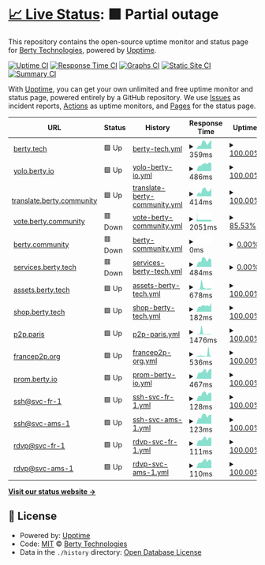 # [📈 Live Status](https://uptime.berty.io): <!--live status--> **🟧 Partial outage**

This repository contains the open-source uptime monitor and status page for [Berty Technologies](https://berty.tech), powered by [Upptime](https://github.com/upptime/upptime).

[![Uptime CI](https://github.com/berty/uptime/workflows/Uptime%20CI/badge.svg)](https://github.com/berty/uptime/actions?query=workflow%3A%22Uptime+CI%22)
[![Response Time CI](https://github.com/berty/uptime/workflows/Response%20Time%20CI/badge.svg)](https://github.com/berty/uptime/actions?query=workflow%3A%22Response+Time+CI%22)
[![Graphs CI](https://github.com/berty/uptime/workflows/Graphs%20CI/badge.svg)](https://github.com/berty/uptime/actions?query=workflow%3A%22Graphs+CI%22)
[![Static Site CI](https://github.com/berty/uptime/workflows/Static%20Site%20CI/badge.svg)](https://github.com/berty/uptime/actions?query=workflow%3A%22Static+Site+CI%22)
[![Summary CI](https://github.com/berty/uptime/workflows/Summary%20CI/badge.svg)](https://github.com/berty/uptime/actions?query=workflow%3A%22Summary+CI%22)

With [Upptime](https://upptime.js.org), you can get your own unlimited and free uptime monitor and status page, powered entirely by a GitHub repository. We use [Issues](https://github.com/berty/uptime/issues) as incident reports, [Actions](https://github.com/berty/uptime/actions) as uptime monitors, and [Pages](https://uptime.berty.io) for the status page.

<!--start: status pages-->
<!-- This summary is generated by Upptime (https://github.com/upptime/upptime) -->
<!-- Do not edit this manually, your changes will be overwritten -->
<!-- prettier-ignore -->
| URL | Status | History | Response Time | Uptime |
| --- | ------ | ------- | ------------- | ------ |
| <img alt="" src="https://favicons.githubusercontent.com/www.berty.tech" height="13"> [berty.tech](https://www.berty.tech) | 🟩 Up | [berty-tech.yml](https://github.com/berty/uptime/commits/HEAD/history/berty-tech.yml) | <details><summary><img alt="Response time graph" src="./graphs/berty-tech/response-time-week.png" height="20"> 359ms</summary><br><a href="https://uptime.berty.io/history/berty-tech"><img alt="Response time 377" src="https://img.shields.io/endpoint?url=https%3A%2F%2Fraw.githubusercontent.com%2Fberty%2Fuptime%2FHEAD%2Fapi%2Fberty-tech%2Fresponse-time.json"></a><br><a href="https://uptime.berty.io/history/berty-tech"><img alt="24-hour response time 554" src="https://img.shields.io/endpoint?url=https%3A%2F%2Fraw.githubusercontent.com%2Fberty%2Fuptime%2FHEAD%2Fapi%2Fberty-tech%2Fresponse-time-day.json"></a><br><a href="https://uptime.berty.io/history/berty-tech"><img alt="7-day response time 359" src="https://img.shields.io/endpoint?url=https%3A%2F%2Fraw.githubusercontent.com%2Fberty%2Fuptime%2FHEAD%2Fapi%2Fberty-tech%2Fresponse-time-week.json"></a><br><a href="https://uptime.berty.io/history/berty-tech"><img alt="30-day response time 368" src="https://img.shields.io/endpoint?url=https%3A%2F%2Fraw.githubusercontent.com%2Fberty%2Fuptime%2FHEAD%2Fapi%2Fberty-tech%2Fresponse-time-month.json"></a><br><a href="https://uptime.berty.io/history/berty-tech"><img alt="1-year response time 308" src="https://img.shields.io/endpoint?url=https%3A%2F%2Fraw.githubusercontent.com%2Fberty%2Fuptime%2FHEAD%2Fapi%2Fberty-tech%2Fresponse-time-year.json"></a></details> | <details><summary><a href="https://uptime.berty.io/history/berty-tech">100.00%</a></summary><a href="https://uptime.berty.io/history/berty-tech"><img alt="All-time uptime 99.97%" src="https://img.shields.io/endpoint?url=https%3A%2F%2Fraw.githubusercontent.com%2Fberty%2Fuptime%2FHEAD%2Fapi%2Fberty-tech%2Fuptime.json"></a><br><a href="https://uptime.berty.io/history/berty-tech"><img alt="24-hour uptime 100.00%" src="https://img.shields.io/endpoint?url=https%3A%2F%2Fraw.githubusercontent.com%2Fberty%2Fuptime%2FHEAD%2Fapi%2Fberty-tech%2Fuptime-day.json"></a><br><a href="https://uptime.berty.io/history/berty-tech"><img alt="7-day uptime 100.00%" src="https://img.shields.io/endpoint?url=https%3A%2F%2Fraw.githubusercontent.com%2Fberty%2Fuptime%2FHEAD%2Fapi%2Fberty-tech%2Fuptime-week.json"></a><br><a href="https://uptime.berty.io/history/berty-tech"><img alt="30-day uptime 100.00%" src="https://img.shields.io/endpoint?url=https%3A%2F%2Fraw.githubusercontent.com%2Fberty%2Fuptime%2FHEAD%2Fapi%2Fberty-tech%2Fuptime-month.json"></a><br><a href="https://uptime.berty.io/history/berty-tech"><img alt="1-year uptime 99.97%" src="https://img.shields.io/endpoint?url=https%3A%2F%2Fraw.githubusercontent.com%2Fberty%2Fuptime%2FHEAD%2Fapi%2Fberty-tech%2Fuptime-year.json"></a></details>
| <img alt="" src="https://favicons.githubusercontent.com/yolo.berty.io" height="13"> [yolo.berty.io](https://yolo.berty.io/) | 🟩 Up | [yolo-berty-io.yml](https://github.com/berty/uptime/commits/HEAD/history/yolo-berty-io.yml) | <details><summary><img alt="Response time graph" src="./graphs/yolo-berty-io/response-time-week.png" height="20"> 486ms</summary><br><a href="https://uptime.berty.io/history/yolo-berty-io"><img alt="Response time 435" src="https://img.shields.io/endpoint?url=https%3A%2F%2Fraw.githubusercontent.com%2Fberty%2Fuptime%2FHEAD%2Fapi%2Fyolo-berty-io%2Fresponse-time.json"></a><br><a href="https://uptime.berty.io/history/yolo-berty-io"><img alt="24-hour response time 519" src="https://img.shields.io/endpoint?url=https%3A%2F%2Fraw.githubusercontent.com%2Fberty%2Fuptime%2FHEAD%2Fapi%2Fyolo-berty-io%2Fresponse-time-day.json"></a><br><a href="https://uptime.berty.io/history/yolo-berty-io"><img alt="7-day response time 486" src="https://img.shields.io/endpoint?url=https%3A%2F%2Fraw.githubusercontent.com%2Fberty%2Fuptime%2FHEAD%2Fapi%2Fyolo-berty-io%2Fresponse-time-week.json"></a><br><a href="https://uptime.berty.io/history/yolo-berty-io"><img alt="30-day response time 474" src="https://img.shields.io/endpoint?url=https%3A%2F%2Fraw.githubusercontent.com%2Fberty%2Fuptime%2FHEAD%2Fapi%2Fyolo-berty-io%2Fresponse-time-month.json"></a><br><a href="https://uptime.berty.io/history/yolo-berty-io"><img alt="1-year response time 398" src="https://img.shields.io/endpoint?url=https%3A%2F%2Fraw.githubusercontent.com%2Fberty%2Fuptime%2FHEAD%2Fapi%2Fyolo-berty-io%2Fresponse-time-year.json"></a></details> | <details><summary><a href="https://uptime.berty.io/history/yolo-berty-io">100.00%</a></summary><a href="https://uptime.berty.io/history/yolo-berty-io"><img alt="All-time uptime 99.89%" src="https://img.shields.io/endpoint?url=https%3A%2F%2Fraw.githubusercontent.com%2Fberty%2Fuptime%2FHEAD%2Fapi%2Fyolo-berty-io%2Fuptime.json"></a><br><a href="https://uptime.berty.io/history/yolo-berty-io"><img alt="24-hour uptime 100.00%" src="https://img.shields.io/endpoint?url=https%3A%2F%2Fraw.githubusercontent.com%2Fberty%2Fuptime%2FHEAD%2Fapi%2Fyolo-berty-io%2Fuptime-day.json"></a><br><a href="https://uptime.berty.io/history/yolo-berty-io"><img alt="7-day uptime 100.00%" src="https://img.shields.io/endpoint?url=https%3A%2F%2Fraw.githubusercontent.com%2Fberty%2Fuptime%2FHEAD%2Fapi%2Fyolo-berty-io%2Fuptime-week.json"></a><br><a href="https://uptime.berty.io/history/yolo-berty-io"><img alt="30-day uptime 100.00%" src="https://img.shields.io/endpoint?url=https%3A%2F%2Fraw.githubusercontent.com%2Fberty%2Fuptime%2FHEAD%2Fapi%2Fyolo-berty-io%2Fuptime-month.json"></a><br><a href="https://uptime.berty.io/history/yolo-berty-io"><img alt="1-year uptime 99.99%" src="https://img.shields.io/endpoint?url=https%3A%2F%2Fraw.githubusercontent.com%2Fberty%2Fuptime%2FHEAD%2Fapi%2Fyolo-berty-io%2Fuptime-year.json"></a></details>
| <img alt="" src="https://favicons.githubusercontent.com/translate.berty.community" height="13"> [translate.berty.community](https://translate.berty.community) | 🟩 Up | [translate-berty-community.yml](https://github.com/berty/uptime/commits/HEAD/history/translate-berty-community.yml) | <details><summary><img alt="Response time graph" src="./graphs/translate-berty-community/response-time-week.png" height="20"> 414ms</summary><br><a href="https://uptime.berty.io/history/translate-berty-community"><img alt="Response time 281" src="https://img.shields.io/endpoint?url=https%3A%2F%2Fraw.githubusercontent.com%2Fberty%2Fuptime%2FHEAD%2Fapi%2Ftranslate-berty-community%2Fresponse-time.json"></a><br><a href="https://uptime.berty.io/history/translate-berty-community"><img alt="24-hour response time 567" src="https://img.shields.io/endpoint?url=https%3A%2F%2Fraw.githubusercontent.com%2Fberty%2Fuptime%2FHEAD%2Fapi%2Ftranslate-berty-community%2Fresponse-time-day.json"></a><br><a href="https://uptime.berty.io/history/translate-berty-community"><img alt="7-day response time 414" src="https://img.shields.io/endpoint?url=https%3A%2F%2Fraw.githubusercontent.com%2Fberty%2Fuptime%2FHEAD%2Fapi%2Ftranslate-berty-community%2Fresponse-time-week.json"></a><br><a href="https://uptime.berty.io/history/translate-berty-community"><img alt="30-day response time 409" src="https://img.shields.io/endpoint?url=https%3A%2F%2Fraw.githubusercontent.com%2Fberty%2Fuptime%2FHEAD%2Fapi%2Ftranslate-berty-community%2Fresponse-time-month.json"></a><br><a href="https://uptime.berty.io/history/translate-berty-community"><img alt="1-year response time 291" src="https://img.shields.io/endpoint?url=https%3A%2F%2Fraw.githubusercontent.com%2Fberty%2Fuptime%2FHEAD%2Fapi%2Ftranslate-berty-community%2Fresponse-time-year.json"></a></details> | <details><summary><a href="https://uptime.berty.io/history/translate-berty-community">100.00%</a></summary><a href="https://uptime.berty.io/history/translate-berty-community"><img alt="All-time uptime 99.76%" src="https://img.shields.io/endpoint?url=https%3A%2F%2Fraw.githubusercontent.com%2Fberty%2Fuptime%2FHEAD%2Fapi%2Ftranslate-berty-community%2Fuptime.json"></a><br><a href="https://uptime.berty.io/history/translate-berty-community"><img alt="24-hour uptime 100.00%" src="https://img.shields.io/endpoint?url=https%3A%2F%2Fraw.githubusercontent.com%2Fberty%2Fuptime%2FHEAD%2Fapi%2Ftranslate-berty-community%2Fuptime-day.json"></a><br><a href="https://uptime.berty.io/history/translate-berty-community"><img alt="7-day uptime 100.00%" src="https://img.shields.io/endpoint?url=https%3A%2F%2Fraw.githubusercontent.com%2Fberty%2Fuptime%2FHEAD%2Fapi%2Ftranslate-berty-community%2Fuptime-week.json"></a><br><a href="https://uptime.berty.io/history/translate-berty-community"><img alt="30-day uptime 100.00%" src="https://img.shields.io/endpoint?url=https%3A%2F%2Fraw.githubusercontent.com%2Fberty%2Fuptime%2FHEAD%2Fapi%2Ftranslate-berty-community%2Fuptime-month.json"></a><br><a href="https://uptime.berty.io/history/translate-berty-community"><img alt="1-year uptime 99.73%" src="https://img.shields.io/endpoint?url=https%3A%2F%2Fraw.githubusercontent.com%2Fberty%2Fuptime%2FHEAD%2Fapi%2Ftranslate-berty-community%2Fuptime-year.json"></a></details>
| <img alt="" src="https://favicons.githubusercontent.com/vote.berty.community" height="13"> [vote.berty.community](https://vote.berty.community) | 🟥 Down | [vote-berty-community.yml](https://github.com/berty/uptime/commits/HEAD/history/vote-berty-community.yml) | <details><summary><img alt="Response time graph" src="./graphs/vote-berty-community/response-time-week.png" height="20"> 2051ms</summary><br><a href="https://uptime.berty.io/history/vote-berty-community"><img alt="Response time 1298" src="https://img.shields.io/endpoint?url=https%3A%2F%2Fraw.githubusercontent.com%2Fberty%2Fuptime%2FHEAD%2Fapi%2Fvote-berty-community%2Fresponse-time.json"></a><br><a href="https://uptime.berty.io/history/vote-berty-community"><img alt="24-hour response time 1895" src="https://img.shields.io/endpoint?url=https%3A%2F%2Fraw.githubusercontent.com%2Fberty%2Fuptime%2FHEAD%2Fapi%2Fvote-berty-community%2Fresponse-time-day.json"></a><br><a href="https://uptime.berty.io/history/vote-berty-community"><img alt="7-day response time 2051" src="https://img.shields.io/endpoint?url=https%3A%2F%2Fraw.githubusercontent.com%2Fberty%2Fuptime%2FHEAD%2Fapi%2Fvote-berty-community%2Fresponse-time-week.json"></a><br><a href="https://uptime.berty.io/history/vote-berty-community"><img alt="30-day response time 2040" src="https://img.shields.io/endpoint?url=https%3A%2F%2Fraw.githubusercontent.com%2Fberty%2Fuptime%2FHEAD%2Fapi%2Fvote-berty-community%2Fresponse-time-month.json"></a><br><a href="https://uptime.berty.io/history/vote-berty-community"><img alt="1-year response time 1330" src="https://img.shields.io/endpoint?url=https%3A%2F%2Fraw.githubusercontent.com%2Fberty%2Fuptime%2FHEAD%2Fapi%2Fvote-berty-community%2Fresponse-time-year.json"></a></details> | <details><summary><a href="https://uptime.berty.io/history/vote-berty-community">85.53%</a></summary><a href="https://uptime.berty.io/history/vote-berty-community"><img alt="All-time uptime 99.73%" src="https://img.shields.io/endpoint?url=https%3A%2F%2Fraw.githubusercontent.com%2Fberty%2Fuptime%2FHEAD%2Fapi%2Fvote-berty-community%2Fuptime.json"></a><br><a href="https://uptime.berty.io/history/vote-berty-community"><img alt="24-hour uptime 54.89%" src="https://img.shields.io/endpoint?url=https%3A%2F%2Fraw.githubusercontent.com%2Fberty%2Fuptime%2FHEAD%2Fapi%2Fvote-berty-community%2Fuptime-day.json"></a><br><a href="https://uptime.berty.io/history/vote-berty-community"><img alt="7-day uptime 85.53%" src="https://img.shields.io/endpoint?url=https%3A%2F%2Fraw.githubusercontent.com%2Fberty%2Fuptime%2FHEAD%2Fapi%2Fvote-berty-community%2Fuptime-week.json"></a><br><a href="https://uptime.berty.io/history/vote-berty-community"><img alt="30-day uptime 96.67%" src="https://img.shields.io/endpoint?url=https%3A%2F%2Fraw.githubusercontent.com%2Fberty%2Fuptime%2FHEAD%2Fapi%2Fvote-berty-community%2Fuptime-month.json"></a><br><a href="https://uptime.berty.io/history/vote-berty-community"><img alt="1-year uptime 99.70%" src="https://img.shields.io/endpoint?url=https%3A%2F%2Fraw.githubusercontent.com%2Fberty%2Fuptime%2FHEAD%2Fapi%2Fvote-berty-community%2Fuptime-year.json"></a></details>
| <img alt="" src="https://favicons.githubusercontent.com/berty.community" height="13"> [berty.community](https://berty.community/) | 🟥 Down | [berty-community.yml](https://github.com/berty/uptime/commits/HEAD/history/berty-community.yml) | <details><summary><img alt="Response time graph" src="./graphs/berty-community/response-time-week.png" height="20"> 0ms</summary><br><a href="https://uptime.berty.io/history/berty-community"><img alt="Response time 421" src="https://img.shields.io/endpoint?url=https%3A%2F%2Fraw.githubusercontent.com%2Fberty%2Fuptime%2FHEAD%2Fapi%2Fberty-community%2Fresponse-time.json"></a><br><a href="https://uptime.berty.io/history/berty-community"><img alt="24-hour response time 0" src="https://img.shields.io/endpoint?url=https%3A%2F%2Fraw.githubusercontent.com%2Fberty%2Fuptime%2FHEAD%2Fapi%2Fberty-community%2Fresponse-time-day.json"></a><br><a href="https://uptime.berty.io/history/berty-community"><img alt="7-day response time 0" src="https://img.shields.io/endpoint?url=https%3A%2F%2Fraw.githubusercontent.com%2Fberty%2Fuptime%2FHEAD%2Fapi%2Fberty-community%2Fresponse-time-week.json"></a><br><a href="https://uptime.berty.io/history/berty-community"><img alt="30-day response time 0" src="https://img.shields.io/endpoint?url=https%3A%2F%2Fraw.githubusercontent.com%2Fberty%2Fuptime%2FHEAD%2Fapi%2Fberty-community%2Fresponse-time-month.json"></a><br><a href="https://uptime.berty.io/history/berty-community"><img alt="1-year response time 352" src="https://img.shields.io/endpoint?url=https%3A%2F%2Fraw.githubusercontent.com%2Fberty%2Fuptime%2FHEAD%2Fapi%2Fberty-community%2Fresponse-time-year.json"></a></details> | <details><summary><a href="https://uptime.berty.io/history/berty-community">0.00%</a></summary><a href="https://uptime.berty.io/history/berty-community"><img alt="All-time uptime 85.26%" src="https://img.shields.io/endpoint?url=https%3A%2F%2Fraw.githubusercontent.com%2Fberty%2Fuptime%2FHEAD%2Fapi%2Fberty-community%2Fuptime.json"></a><br><a href="https://uptime.berty.io/history/berty-community"><img alt="24-hour uptime 0.00%" src="https://img.shields.io/endpoint?url=https%3A%2F%2Fraw.githubusercontent.com%2Fberty%2Fuptime%2FHEAD%2Fapi%2Fberty-community%2Fuptime-day.json"></a><br><a href="https://uptime.berty.io/history/berty-community"><img alt="7-day uptime 0.00%" src="https://img.shields.io/endpoint?url=https%3A%2F%2Fraw.githubusercontent.com%2Fberty%2Fuptime%2FHEAD%2Fapi%2Fberty-community%2Fuptime-week.json"></a><br><a href="https://uptime.berty.io/history/berty-community"><img alt="30-day uptime 0.00%" src="https://img.shields.io/endpoint?url=https%3A%2F%2Fraw.githubusercontent.com%2Fberty%2Fuptime%2FHEAD%2Fapi%2Fberty-community%2Fuptime-month.json"></a><br><a href="https://uptime.berty.io/history/berty-community"><img alt="1-year uptime 83.28%" src="https://img.shields.io/endpoint?url=https%3A%2F%2Fraw.githubusercontent.com%2Fberty%2Fuptime%2FHEAD%2Fapi%2Fberty-community%2Fuptime-year.json"></a></details>
| <img alt="" src="https://favicons.githubusercontent.com/services.berty.tech" height="13"> [services.berty.tech](https://services.berty.tech/authorize) | 🟥 Down | [services-berty-tech.yml](https://github.com/berty/uptime/commits/HEAD/history/services-berty-tech.yml) | <details><summary><img alt="Response time graph" src="./graphs/services-berty-tech/response-time-week.png" height="20"> 484ms</summary><br><a href="https://uptime.berty.io/history/services-berty-tech"><img alt="Response time 525" src="https://img.shields.io/endpoint?url=https%3A%2F%2Fraw.githubusercontent.com%2Fberty%2Fuptime%2FHEAD%2Fapi%2Fservices-berty-tech%2Fresponse-time.json"></a><br><a href="https://uptime.berty.io/history/services-berty-tech"><img alt="24-hour response time 468" src="https://img.shields.io/endpoint?url=https%3A%2F%2Fraw.githubusercontent.com%2Fberty%2Fuptime%2FHEAD%2Fapi%2Fservices-berty-tech%2Fresponse-time-day.json"></a><br><a href="https://uptime.berty.io/history/services-berty-tech"><img alt="7-day response time 484" src="https://img.shields.io/endpoint?url=https%3A%2F%2Fraw.githubusercontent.com%2Fberty%2Fuptime%2FHEAD%2Fapi%2Fservices-berty-tech%2Fresponse-time-week.json"></a><br><a href="https://uptime.berty.io/history/services-berty-tech"><img alt="30-day response time 502" src="https://img.shields.io/endpoint?url=https%3A%2F%2Fraw.githubusercontent.com%2Fberty%2Fuptime%2FHEAD%2Fapi%2Fservices-berty-tech%2Fresponse-time-month.json"></a><br><a href="https://uptime.berty.io/history/services-berty-tech"><img alt="1-year response time 416" src="https://img.shields.io/endpoint?url=https%3A%2F%2Fraw.githubusercontent.com%2Fberty%2Fuptime%2FHEAD%2Fapi%2Fservices-berty-tech%2Fresponse-time-year.json"></a></details> | <details><summary><a href="https://uptime.berty.io/history/services-berty-tech">0.00%</a></summary><a href="https://uptime.berty.io/history/services-berty-tech"><img alt="All-time uptime 80.18%" src="https://img.shields.io/endpoint?url=https%3A%2F%2Fraw.githubusercontent.com%2Fberty%2Fuptime%2FHEAD%2Fapi%2Fservices-berty-tech%2Fuptime.json"></a><br><a href="https://uptime.berty.io/history/services-berty-tech"><img alt="24-hour uptime 0.00%" src="https://img.shields.io/endpoint?url=https%3A%2F%2Fraw.githubusercontent.com%2Fberty%2Fuptime%2FHEAD%2Fapi%2Fservices-berty-tech%2Fuptime-day.json"></a><br><a href="https://uptime.berty.io/history/services-berty-tech"><img alt="7-day uptime 0.00%" src="https://img.shields.io/endpoint?url=https%3A%2F%2Fraw.githubusercontent.com%2Fberty%2Fuptime%2FHEAD%2Fapi%2Fservices-berty-tech%2Fuptime-week.json"></a><br><a href="https://uptime.berty.io/history/services-berty-tech"><img alt="30-day uptime 0.00%" src="https://img.shields.io/endpoint?url=https%3A%2F%2Fraw.githubusercontent.com%2Fberty%2Fuptime%2FHEAD%2Fapi%2Fservices-berty-tech%2Fuptime-month.json"></a><br><a href="https://uptime.berty.io/history/services-berty-tech"><img alt="1-year uptime 77.57%" src="https://img.shields.io/endpoint?url=https%3A%2F%2Fraw.githubusercontent.com%2Fberty%2Fuptime%2FHEAD%2Fapi%2Fservices-berty-tech%2Fuptime-year.json"></a></details>
| <img alt="" src="https://favicons.githubusercontent.com/assets.berty.tech" height="13"> [assets.berty.tech](https://assets.berty.tech/) | 🟩 Up | [assets-berty-tech.yml](https://github.com/berty/uptime/commits/HEAD/history/assets-berty-tech.yml) | <details><summary><img alt="Response time graph" src="./graphs/assets-berty-tech/response-time-week.png" height="20"> 678ms</summary><br><a href="https://uptime.berty.io/history/assets-berty-tech"><img alt="Response time 223" src="https://img.shields.io/endpoint?url=https%3A%2F%2Fraw.githubusercontent.com%2Fberty%2Fuptime%2FHEAD%2Fapi%2Fassets-berty-tech%2Fresponse-time.json"></a><br><a href="https://uptime.berty.io/history/assets-berty-tech"><img alt="24-hour response time 422" src="https://img.shields.io/endpoint?url=https%3A%2F%2Fraw.githubusercontent.com%2Fberty%2Fuptime%2FHEAD%2Fapi%2Fassets-berty-tech%2Fresponse-time-day.json"></a><br><a href="https://uptime.berty.io/history/assets-berty-tech"><img alt="7-day response time 678" src="https://img.shields.io/endpoint?url=https%3A%2F%2Fraw.githubusercontent.com%2Fberty%2Fuptime%2FHEAD%2Fapi%2Fassets-berty-tech%2Fresponse-time-week.json"></a><br><a href="https://uptime.berty.io/history/assets-berty-tech"><img alt="30-day response time 367" src="https://img.shields.io/endpoint?url=https%3A%2F%2Fraw.githubusercontent.com%2Fberty%2Fuptime%2FHEAD%2Fapi%2Fassets-berty-tech%2Fresponse-time-month.json"></a><br><a href="https://uptime.berty.io/history/assets-berty-tech"><img alt="1-year response time 222" src="https://img.shields.io/endpoint?url=https%3A%2F%2Fraw.githubusercontent.com%2Fberty%2Fuptime%2FHEAD%2Fapi%2Fassets-berty-tech%2Fresponse-time-year.json"></a></details> | <details><summary><a href="https://uptime.berty.io/history/assets-berty-tech">100.00%</a></summary><a href="https://uptime.berty.io/history/assets-berty-tech"><img alt="All-time uptime 99.98%" src="https://img.shields.io/endpoint?url=https%3A%2F%2Fraw.githubusercontent.com%2Fberty%2Fuptime%2FHEAD%2Fapi%2Fassets-berty-tech%2Fuptime.json"></a><br><a href="https://uptime.berty.io/history/assets-berty-tech"><img alt="24-hour uptime 100.00%" src="https://img.shields.io/endpoint?url=https%3A%2F%2Fraw.githubusercontent.com%2Fberty%2Fuptime%2FHEAD%2Fapi%2Fassets-berty-tech%2Fuptime-day.json"></a><br><a href="https://uptime.berty.io/history/assets-berty-tech"><img alt="7-day uptime 100.00%" src="https://img.shields.io/endpoint?url=https%3A%2F%2Fraw.githubusercontent.com%2Fberty%2Fuptime%2FHEAD%2Fapi%2Fassets-berty-tech%2Fuptime-week.json"></a><br><a href="https://uptime.berty.io/history/assets-berty-tech"><img alt="30-day uptime 100.00%" src="https://img.shields.io/endpoint?url=https%3A%2F%2Fraw.githubusercontent.com%2Fberty%2Fuptime%2FHEAD%2Fapi%2Fassets-berty-tech%2Fuptime-month.json"></a><br><a href="https://uptime.berty.io/history/assets-berty-tech"><img alt="1-year uptime 99.98%" src="https://img.shields.io/endpoint?url=https%3A%2F%2Fraw.githubusercontent.com%2Fberty%2Fuptime%2FHEAD%2Fapi%2Fassets-berty-tech%2Fuptime-year.json"></a></details>
| <img alt="" src="https://favicons.githubusercontent.com/shop.berty.tech" height="13"> [shop.berty.tech](https://shop.berty.tech) | 🟩 Up | [shop-berty-tech.yml](https://github.com/berty/uptime/commits/HEAD/history/shop-berty-tech.yml) | <details><summary><img alt="Response time graph" src="./graphs/shop-berty-tech/response-time-week.png" height="20"> 182ms</summary><br><a href="https://uptime.berty.io/history/shop-berty-tech"><img alt="Response time 161" src="https://img.shields.io/endpoint?url=https%3A%2F%2Fraw.githubusercontent.com%2Fberty%2Fuptime%2FHEAD%2Fapi%2Fshop-berty-tech%2Fresponse-time.json"></a><br><a href="https://uptime.berty.io/history/shop-berty-tech"><img alt="24-hour response time 260" src="https://img.shields.io/endpoint?url=https%3A%2F%2Fraw.githubusercontent.com%2Fberty%2Fuptime%2FHEAD%2Fapi%2Fshop-berty-tech%2Fresponse-time-day.json"></a><br><a href="https://uptime.berty.io/history/shop-berty-tech"><img alt="7-day response time 182" src="https://img.shields.io/endpoint?url=https%3A%2F%2Fraw.githubusercontent.com%2Fberty%2Fuptime%2FHEAD%2Fapi%2Fshop-berty-tech%2Fresponse-time-week.json"></a><br><a href="https://uptime.berty.io/history/shop-berty-tech"><img alt="30-day response time 212" src="https://img.shields.io/endpoint?url=https%3A%2F%2Fraw.githubusercontent.com%2Fberty%2Fuptime%2FHEAD%2Fapi%2Fshop-berty-tech%2Fresponse-time-month.json"></a><br><a href="https://uptime.berty.io/history/shop-berty-tech"><img alt="1-year response time 163" src="https://img.shields.io/endpoint?url=https%3A%2F%2Fraw.githubusercontent.com%2Fberty%2Fuptime%2FHEAD%2Fapi%2Fshop-berty-tech%2Fresponse-time-year.json"></a></details> | <details><summary><a href="https://uptime.berty.io/history/shop-berty-tech">100.00%</a></summary><a href="https://uptime.berty.io/history/shop-berty-tech"><img alt="All-time uptime 99.98%" src="https://img.shields.io/endpoint?url=https%3A%2F%2Fraw.githubusercontent.com%2Fberty%2Fuptime%2FHEAD%2Fapi%2Fshop-berty-tech%2Fuptime.json"></a><br><a href="https://uptime.berty.io/history/shop-berty-tech"><img alt="24-hour uptime 100.00%" src="https://img.shields.io/endpoint?url=https%3A%2F%2Fraw.githubusercontent.com%2Fberty%2Fuptime%2FHEAD%2Fapi%2Fshop-berty-tech%2Fuptime-day.json"></a><br><a href="https://uptime.berty.io/history/shop-berty-tech"><img alt="7-day uptime 100.00%" src="https://img.shields.io/endpoint?url=https%3A%2F%2Fraw.githubusercontent.com%2Fberty%2Fuptime%2FHEAD%2Fapi%2Fshop-berty-tech%2Fuptime-week.json"></a><br><a href="https://uptime.berty.io/history/shop-berty-tech"><img alt="30-day uptime 100.00%" src="https://img.shields.io/endpoint?url=https%3A%2F%2Fraw.githubusercontent.com%2Fberty%2Fuptime%2FHEAD%2Fapi%2Fshop-berty-tech%2Fuptime-month.json"></a><br><a href="https://uptime.berty.io/history/shop-berty-tech"><img alt="1-year uptime 99.98%" src="https://img.shields.io/endpoint?url=https%3A%2F%2Fraw.githubusercontent.com%2Fberty%2Fuptime%2FHEAD%2Fapi%2Fshop-berty-tech%2Fuptime-year.json"></a></details>
| <img alt="" src="https://favicons.githubusercontent.com/p2p.paris" height="13"> [p2p.paris](https://p2p.paris) | 🟩 Up | [p2p-paris.yml](https://github.com/berty/uptime/commits/HEAD/history/p2p-paris.yml) | <details><summary><img alt="Response time graph" src="./graphs/p2p-paris/response-time-week.png" height="20"> 1476ms</summary><br><a href="https://uptime.berty.io/history/p2p-paris"><img alt="Response time 507" src="https://img.shields.io/endpoint?url=https%3A%2F%2Fraw.githubusercontent.com%2Fberty%2Fuptime%2FHEAD%2Fapi%2Fp2p-paris%2Fresponse-time.json"></a><br><a href="https://uptime.berty.io/history/p2p-paris"><img alt="24-hour response time 347" src="https://img.shields.io/endpoint?url=https%3A%2F%2Fraw.githubusercontent.com%2Fberty%2Fuptime%2FHEAD%2Fapi%2Fp2p-paris%2Fresponse-time-day.json"></a><br><a href="https://uptime.berty.io/history/p2p-paris"><img alt="7-day response time 1476" src="https://img.shields.io/endpoint?url=https%3A%2F%2Fraw.githubusercontent.com%2Fberty%2Fuptime%2FHEAD%2Fapi%2Fp2p-paris%2Fresponse-time-week.json"></a><br><a href="https://uptime.berty.io/history/p2p-paris"><img alt="30-day response time 646" src="https://img.shields.io/endpoint?url=https%3A%2F%2Fraw.githubusercontent.com%2Fberty%2Fuptime%2FHEAD%2Fapi%2Fp2p-paris%2Fresponse-time-month.json"></a><br><a href="https://uptime.berty.io/history/p2p-paris"><img alt="1-year response time 484" src="https://img.shields.io/endpoint?url=https%3A%2F%2Fraw.githubusercontent.com%2Fberty%2Fuptime%2FHEAD%2Fapi%2Fp2p-paris%2Fresponse-time-year.json"></a></details> | <details><summary><a href="https://uptime.berty.io/history/p2p-paris">100.00%</a></summary><a href="https://uptime.berty.io/history/p2p-paris"><img alt="All-time uptime 99.65%" src="https://img.shields.io/endpoint?url=https%3A%2F%2Fraw.githubusercontent.com%2Fberty%2Fuptime%2FHEAD%2Fapi%2Fp2p-paris%2Fuptime.json"></a><br><a href="https://uptime.berty.io/history/p2p-paris"><img alt="24-hour uptime 100.00%" src="https://img.shields.io/endpoint?url=https%3A%2F%2Fraw.githubusercontent.com%2Fberty%2Fuptime%2FHEAD%2Fapi%2Fp2p-paris%2Fuptime-day.json"></a><br><a href="https://uptime.berty.io/history/p2p-paris"><img alt="7-day uptime 100.00%" src="https://img.shields.io/endpoint?url=https%3A%2F%2Fraw.githubusercontent.com%2Fberty%2Fuptime%2FHEAD%2Fapi%2Fp2p-paris%2Fuptime-week.json"></a><br><a href="https://uptime.berty.io/history/p2p-paris"><img alt="30-day uptime 100.00%" src="https://img.shields.io/endpoint?url=https%3A%2F%2Fraw.githubusercontent.com%2Fberty%2Fuptime%2FHEAD%2Fapi%2Fp2p-paris%2Fuptime-month.json"></a><br><a href="https://uptime.berty.io/history/p2p-paris"><img alt="1-year uptime 99.61%" src="https://img.shields.io/endpoint?url=https%3A%2F%2Fraw.githubusercontent.com%2Fberty%2Fuptime%2FHEAD%2Fapi%2Fp2p-paris%2Fuptime-year.json"></a></details>
| <img alt="" src="https://favicons.githubusercontent.com/francep2p.org" height="13"> [francep2p.org](https://francep2p.org) | 🟩 Up | [francep2p-org.yml](https://github.com/berty/uptime/commits/HEAD/history/francep2p-org.yml) | <details><summary><img alt="Response time graph" src="./graphs/francep2p-org/response-time-week.png" height="20"> 536ms</summary><br><a href="https://uptime.berty.io/history/francep2p-org"><img alt="Response time 280" src="https://img.shields.io/endpoint?url=https%3A%2F%2Fraw.githubusercontent.com%2Fberty%2Fuptime%2FHEAD%2Fapi%2Ffrancep2p-org%2Fresponse-time.json"></a><br><a href="https://uptime.berty.io/history/francep2p-org"><img alt="24-hour response time 1275" src="https://img.shields.io/endpoint?url=https%3A%2F%2Fraw.githubusercontent.com%2Fberty%2Fuptime%2FHEAD%2Fapi%2Ffrancep2p-org%2Fresponse-time-day.json"></a><br><a href="https://uptime.berty.io/history/francep2p-org"><img alt="7-day response time 536" src="https://img.shields.io/endpoint?url=https%3A%2F%2Fraw.githubusercontent.com%2Fberty%2Fuptime%2FHEAD%2Fapi%2Ffrancep2p-org%2Fresponse-time-week.json"></a><br><a href="https://uptime.berty.io/history/francep2p-org"><img alt="30-day response time 324" src="https://img.shields.io/endpoint?url=https%3A%2F%2Fraw.githubusercontent.com%2Fberty%2Fuptime%2FHEAD%2Fapi%2Ffrancep2p-org%2Fresponse-time-month.json"></a><br><a href="https://uptime.berty.io/history/francep2p-org"><img alt="1-year response time 292" src="https://img.shields.io/endpoint?url=https%3A%2F%2Fraw.githubusercontent.com%2Fberty%2Fuptime%2FHEAD%2Fapi%2Ffrancep2p-org%2Fresponse-time-year.json"></a></details> | <details><summary><a href="https://uptime.berty.io/history/francep2p-org">100.00%</a></summary><a href="https://uptime.berty.io/history/francep2p-org"><img alt="All-time uptime 99.98%" src="https://img.shields.io/endpoint?url=https%3A%2F%2Fraw.githubusercontent.com%2Fberty%2Fuptime%2FHEAD%2Fapi%2Ffrancep2p-org%2Fuptime.json"></a><br><a href="https://uptime.berty.io/history/francep2p-org"><img alt="24-hour uptime 100.00%" src="https://img.shields.io/endpoint?url=https%3A%2F%2Fraw.githubusercontent.com%2Fberty%2Fuptime%2FHEAD%2Fapi%2Ffrancep2p-org%2Fuptime-day.json"></a><br><a href="https://uptime.berty.io/history/francep2p-org"><img alt="7-day uptime 100.00%" src="https://img.shields.io/endpoint?url=https%3A%2F%2Fraw.githubusercontent.com%2Fberty%2Fuptime%2FHEAD%2Fapi%2Ffrancep2p-org%2Fuptime-week.json"></a><br><a href="https://uptime.berty.io/history/francep2p-org"><img alt="30-day uptime 100.00%" src="https://img.shields.io/endpoint?url=https%3A%2F%2Fraw.githubusercontent.com%2Fberty%2Fuptime%2FHEAD%2Fapi%2Ffrancep2p-org%2Fuptime-month.json"></a><br><a href="https://uptime.berty.io/history/francep2p-org"><img alt="1-year uptime 99.97%" src="https://img.shields.io/endpoint?url=https%3A%2F%2Fraw.githubusercontent.com%2Fberty%2Fuptime%2FHEAD%2Fapi%2Ffrancep2p-org%2Fuptime-year.json"></a></details>
| <img alt="" src="https://favicons.githubusercontent.com/prom.berty.io" height="13"> [prom.berty.io](https://prom.berty.io/) | 🟩 Up | [prom-berty-io.yml](https://github.com/berty/uptime/commits/HEAD/history/prom-berty-io.yml) | <details><summary><img alt="Response time graph" src="./graphs/prom-berty-io/response-time-week.png" height="20"> 467ms</summary><br><a href="https://uptime.berty.io/history/prom-berty-io"><img alt="Response time 479" src="https://img.shields.io/endpoint?url=https%3A%2F%2Fraw.githubusercontent.com%2Fberty%2Fuptime%2FHEAD%2Fapi%2Fprom-berty-io%2Fresponse-time.json"></a><br><a href="https://uptime.berty.io/history/prom-berty-io"><img alt="24-hour response time 594" src="https://img.shields.io/endpoint?url=https%3A%2F%2Fraw.githubusercontent.com%2Fberty%2Fuptime%2FHEAD%2Fapi%2Fprom-berty-io%2Fresponse-time-day.json"></a><br><a href="https://uptime.berty.io/history/prom-berty-io"><img alt="7-day response time 467" src="https://img.shields.io/endpoint?url=https%3A%2F%2Fraw.githubusercontent.com%2Fberty%2Fuptime%2FHEAD%2Fapi%2Fprom-berty-io%2Fresponse-time-week.json"></a><br><a href="https://uptime.berty.io/history/prom-berty-io"><img alt="30-day response time 471" src="https://img.shields.io/endpoint?url=https%3A%2F%2Fraw.githubusercontent.com%2Fberty%2Fuptime%2FHEAD%2Fapi%2Fprom-berty-io%2Fresponse-time-month.json"></a><br><a href="https://uptime.berty.io/history/prom-berty-io"><img alt="1-year response time 405" src="https://img.shields.io/endpoint?url=https%3A%2F%2Fraw.githubusercontent.com%2Fberty%2Fuptime%2FHEAD%2Fapi%2Fprom-berty-io%2Fresponse-time-year.json"></a></details> | <details><summary><a href="https://uptime.berty.io/history/prom-berty-io">100.00%</a></summary><a href="https://uptime.berty.io/history/prom-berty-io"><img alt="All-time uptime 99.89%" src="https://img.shields.io/endpoint?url=https%3A%2F%2Fraw.githubusercontent.com%2Fberty%2Fuptime%2FHEAD%2Fapi%2Fprom-berty-io%2Fuptime.json"></a><br><a href="https://uptime.berty.io/history/prom-berty-io"><img alt="24-hour uptime 100.00%" src="https://img.shields.io/endpoint?url=https%3A%2F%2Fraw.githubusercontent.com%2Fberty%2Fuptime%2FHEAD%2Fapi%2Fprom-berty-io%2Fuptime-day.json"></a><br><a href="https://uptime.berty.io/history/prom-berty-io"><img alt="7-day uptime 100.00%" src="https://img.shields.io/endpoint?url=https%3A%2F%2Fraw.githubusercontent.com%2Fberty%2Fuptime%2FHEAD%2Fapi%2Fprom-berty-io%2Fuptime-week.json"></a><br><a href="https://uptime.berty.io/history/prom-berty-io"><img alt="30-day uptime 100.00%" src="https://img.shields.io/endpoint?url=https%3A%2F%2Fraw.githubusercontent.com%2Fberty%2Fuptime%2FHEAD%2Fapi%2Fprom-berty-io%2Fuptime-month.json"></a><br><a href="https://uptime.berty.io/history/prom-berty-io"><img alt="1-year uptime 99.99%" src="https://img.shields.io/endpoint?url=https%3A%2F%2Fraw.githubusercontent.com%2Fberty%2Fuptime%2FHEAD%2Fapi%2Fprom-berty-io%2Fuptime-year.json"></a></details>
| <img alt="" src="https://favicons.githubusercontent.com/null" height="13"> [ssh@svc-fr-1](svc-fr-1.berty.io) | 🟩 Up | [ssh-svc-fr-1.yml](https://github.com/berty/uptime/commits/HEAD/history/ssh-svc-fr-1.yml) | <details><summary><img alt="Response time graph" src="./graphs/ssh-svc-fr-1/response-time-week.png" height="20"> 128ms</summary><br><a href="https://uptime.berty.io/history/ssh-svc-fr-1"><img alt="Response time 106" src="https://img.shields.io/endpoint?url=https%3A%2F%2Fraw.githubusercontent.com%2Fberty%2Fuptime%2FHEAD%2Fapi%2Fssh-svc-fr-1%2Fresponse-time.json"></a><br><a href="https://uptime.berty.io/history/ssh-svc-fr-1"><img alt="24-hour response time 143" src="https://img.shields.io/endpoint?url=https%3A%2F%2Fraw.githubusercontent.com%2Fberty%2Fuptime%2FHEAD%2Fapi%2Fssh-svc-fr-1%2Fresponse-time-day.json"></a><br><a href="https://uptime.berty.io/history/ssh-svc-fr-1"><img alt="7-day response time 128" src="https://img.shields.io/endpoint?url=https%3A%2F%2Fraw.githubusercontent.com%2Fberty%2Fuptime%2FHEAD%2Fapi%2Fssh-svc-fr-1%2Fresponse-time-week.json"></a><br><a href="https://uptime.berty.io/history/ssh-svc-fr-1"><img alt="30-day response time 125" src="https://img.shields.io/endpoint?url=https%3A%2F%2Fraw.githubusercontent.com%2Fberty%2Fuptime%2FHEAD%2Fapi%2Fssh-svc-fr-1%2Fresponse-time-month.json"></a><br><a href="https://uptime.berty.io/history/ssh-svc-fr-1"><img alt="1-year response time 108" src="https://img.shields.io/endpoint?url=https%3A%2F%2Fraw.githubusercontent.com%2Fberty%2Fuptime%2FHEAD%2Fapi%2Fssh-svc-fr-1%2Fresponse-time-year.json"></a></details> | <details><summary><a href="https://uptime.berty.io/history/ssh-svc-fr-1">100.00%</a></summary><a href="https://uptime.berty.io/history/ssh-svc-fr-1"><img alt="All-time uptime 100.00%" src="https://img.shields.io/endpoint?url=https%3A%2F%2Fraw.githubusercontent.com%2Fberty%2Fuptime%2FHEAD%2Fapi%2Fssh-svc-fr-1%2Fuptime.json"></a><br><a href="https://uptime.berty.io/history/ssh-svc-fr-1"><img alt="24-hour uptime 100.00%" src="https://img.shields.io/endpoint?url=https%3A%2F%2Fraw.githubusercontent.com%2Fberty%2Fuptime%2FHEAD%2Fapi%2Fssh-svc-fr-1%2Fuptime-day.json"></a><br><a href="https://uptime.berty.io/history/ssh-svc-fr-1"><img alt="7-day uptime 100.00%" src="https://img.shields.io/endpoint?url=https%3A%2F%2Fraw.githubusercontent.com%2Fberty%2Fuptime%2FHEAD%2Fapi%2Fssh-svc-fr-1%2Fuptime-week.json"></a><br><a href="https://uptime.berty.io/history/ssh-svc-fr-1"><img alt="30-day uptime 100.00%" src="https://img.shields.io/endpoint?url=https%3A%2F%2Fraw.githubusercontent.com%2Fberty%2Fuptime%2FHEAD%2Fapi%2Fssh-svc-fr-1%2Fuptime-month.json"></a><br><a href="https://uptime.berty.io/history/ssh-svc-fr-1"><img alt="1-year uptime 100.00%" src="https://img.shields.io/endpoint?url=https%3A%2F%2Fraw.githubusercontent.com%2Fberty%2Fuptime%2FHEAD%2Fapi%2Fssh-svc-fr-1%2Fuptime-year.json"></a></details>
| <img alt="" src="https://favicons.githubusercontent.com/null" height="13"> [ssh@svc-ams-1](svc-ams-1.berty.io) | 🟩 Up | [ssh-svc-ams-1.yml](https://github.com/berty/uptime/commits/HEAD/history/ssh-svc-ams-1.yml) | <details><summary><img alt="Response time graph" src="./graphs/ssh-svc-ams-1/response-time-week.png" height="20"> 123ms</summary><br><a href="https://uptime.berty.io/history/ssh-svc-ams-1"><img alt="Response time 107" src="https://img.shields.io/endpoint?url=https%3A%2F%2Fraw.githubusercontent.com%2Fberty%2Fuptime%2FHEAD%2Fapi%2Fssh-svc-ams-1%2Fresponse-time.json"></a><br><a href="https://uptime.berty.io/history/ssh-svc-ams-1"><img alt="24-hour response time 139" src="https://img.shields.io/endpoint?url=https%3A%2F%2Fraw.githubusercontent.com%2Fberty%2Fuptime%2FHEAD%2Fapi%2Fssh-svc-ams-1%2Fresponse-time-day.json"></a><br><a href="https://uptime.berty.io/history/ssh-svc-ams-1"><img alt="7-day response time 123" src="https://img.shields.io/endpoint?url=https%3A%2F%2Fraw.githubusercontent.com%2Fberty%2Fuptime%2FHEAD%2Fapi%2Fssh-svc-ams-1%2Fresponse-time-week.json"></a><br><a href="https://uptime.berty.io/history/ssh-svc-ams-1"><img alt="30-day response time 123" src="https://img.shields.io/endpoint?url=https%3A%2F%2Fraw.githubusercontent.com%2Fberty%2Fuptime%2FHEAD%2Fapi%2Fssh-svc-ams-1%2Fresponse-time-month.json"></a><br><a href="https://uptime.berty.io/history/ssh-svc-ams-1"><img alt="1-year response time 108" src="https://img.shields.io/endpoint?url=https%3A%2F%2Fraw.githubusercontent.com%2Fberty%2Fuptime%2FHEAD%2Fapi%2Fssh-svc-ams-1%2Fresponse-time-year.json"></a></details> | <details><summary><a href="https://uptime.berty.io/history/ssh-svc-ams-1">100.00%</a></summary><a href="https://uptime.berty.io/history/ssh-svc-ams-1"><img alt="All-time uptime 99.91%" src="https://img.shields.io/endpoint?url=https%3A%2F%2Fraw.githubusercontent.com%2Fberty%2Fuptime%2FHEAD%2Fapi%2Fssh-svc-ams-1%2Fuptime.json"></a><br><a href="https://uptime.berty.io/history/ssh-svc-ams-1"><img alt="24-hour uptime 100.00%" src="https://img.shields.io/endpoint?url=https%3A%2F%2Fraw.githubusercontent.com%2Fberty%2Fuptime%2FHEAD%2Fapi%2Fssh-svc-ams-1%2Fuptime-day.json"></a><br><a href="https://uptime.berty.io/history/ssh-svc-ams-1"><img alt="7-day uptime 100.00%" src="https://img.shields.io/endpoint?url=https%3A%2F%2Fraw.githubusercontent.com%2Fberty%2Fuptime%2FHEAD%2Fapi%2Fssh-svc-ams-1%2Fuptime-week.json"></a><br><a href="https://uptime.berty.io/history/ssh-svc-ams-1"><img alt="30-day uptime 100.00%" src="https://img.shields.io/endpoint?url=https%3A%2F%2Fraw.githubusercontent.com%2Fberty%2Fuptime%2FHEAD%2Fapi%2Fssh-svc-ams-1%2Fuptime-month.json"></a><br><a href="https://uptime.berty.io/history/ssh-svc-ams-1"><img alt="1-year uptime 99.89%" src="https://img.shields.io/endpoint?url=https%3A%2F%2Fraw.githubusercontent.com%2Fberty%2Fuptime%2FHEAD%2Fapi%2Fssh-svc-ams-1%2Fuptime-year.json"></a></details>
| <img alt="" src="https://favicons.githubusercontent.com/null" height="13"> [rdvp@svc-fr-1](51.159.21.214) | 🟩 Up | [rdvp-svc-fr-1.yml](https://github.com/berty/uptime/commits/HEAD/history/rdvp-svc-fr-1.yml) | <details><summary><img alt="Response time graph" src="./graphs/rdvp-svc-fr-1/response-time-week.png" height="20"> 111ms</summary><br><a href="https://uptime.berty.io/history/rdvp-svc-fr-1"><img alt="Response time 102" src="https://img.shields.io/endpoint?url=https%3A%2F%2Fraw.githubusercontent.com%2Fberty%2Fuptime%2FHEAD%2Fapi%2Frdvp-svc-fr-1%2Fresponse-time.json"></a><br><a href="https://uptime.berty.io/history/rdvp-svc-fr-1"><img alt="24-hour response time 120" src="https://img.shields.io/endpoint?url=https%3A%2F%2Fraw.githubusercontent.com%2Fberty%2Fuptime%2FHEAD%2Fapi%2Frdvp-svc-fr-1%2Fresponse-time-day.json"></a><br><a href="https://uptime.berty.io/history/rdvp-svc-fr-1"><img alt="7-day response time 111" src="https://img.shields.io/endpoint?url=https%3A%2F%2Fraw.githubusercontent.com%2Fberty%2Fuptime%2FHEAD%2Fapi%2Frdvp-svc-fr-1%2Fresponse-time-week.json"></a><br><a href="https://uptime.berty.io/history/rdvp-svc-fr-1"><img alt="30-day response time 117" src="https://img.shields.io/endpoint?url=https%3A%2F%2Fraw.githubusercontent.com%2Fberty%2Fuptime%2FHEAD%2Fapi%2Frdvp-svc-fr-1%2Fresponse-time-month.json"></a><br><a href="https://uptime.berty.io/history/rdvp-svc-fr-1"><img alt="1-year response time 104" src="https://img.shields.io/endpoint?url=https%3A%2F%2Fraw.githubusercontent.com%2Fberty%2Fuptime%2FHEAD%2Fapi%2Frdvp-svc-fr-1%2Fresponse-time-year.json"></a></details> | <details><summary><a href="https://uptime.berty.io/history/rdvp-svc-fr-1">100.00%</a></summary><a href="https://uptime.berty.io/history/rdvp-svc-fr-1"><img alt="All-time uptime 100.00%" src="https://img.shields.io/endpoint?url=https%3A%2F%2Fraw.githubusercontent.com%2Fberty%2Fuptime%2FHEAD%2Fapi%2Frdvp-svc-fr-1%2Fuptime.json"></a><br><a href="https://uptime.berty.io/history/rdvp-svc-fr-1"><img alt="24-hour uptime 100.00%" src="https://img.shields.io/endpoint?url=https%3A%2F%2Fraw.githubusercontent.com%2Fberty%2Fuptime%2FHEAD%2Fapi%2Frdvp-svc-fr-1%2Fuptime-day.json"></a><br><a href="https://uptime.berty.io/history/rdvp-svc-fr-1"><img alt="7-day uptime 100.00%" src="https://img.shields.io/endpoint?url=https%3A%2F%2Fraw.githubusercontent.com%2Fberty%2Fuptime%2FHEAD%2Fapi%2Frdvp-svc-fr-1%2Fuptime-week.json"></a><br><a href="https://uptime.berty.io/history/rdvp-svc-fr-1"><img alt="30-day uptime 100.00%" src="https://img.shields.io/endpoint?url=https%3A%2F%2Fraw.githubusercontent.com%2Fberty%2Fuptime%2FHEAD%2Fapi%2Frdvp-svc-fr-1%2Fuptime-month.json"></a><br><a href="https://uptime.berty.io/history/rdvp-svc-fr-1"><img alt="1-year uptime 100.00%" src="https://img.shields.io/endpoint?url=https%3A%2F%2Fraw.githubusercontent.com%2Fberty%2Fuptime%2FHEAD%2Fapi%2Frdvp-svc-fr-1%2Fuptime-year.json"></a></details>
| <img alt="" src="https://favicons.githubusercontent.com/null" height="13"> [rdvp@svc-ams-1](51.15.25.224) | 🟩 Up | [rdvp-svc-ams-1.yml](https://github.com/berty/uptime/commits/HEAD/history/rdvp-svc-ams-1.yml) | <details><summary><img alt="Response time graph" src="./graphs/rdvp-svc-ams-1/response-time-week.png" height="20"> 110ms</summary><br><a href="https://uptime.berty.io/history/rdvp-svc-ams-1"><img alt="Response time 102" src="https://img.shields.io/endpoint?url=https%3A%2F%2Fraw.githubusercontent.com%2Fberty%2Fuptime%2FHEAD%2Fapi%2Frdvp-svc-ams-1%2Fresponse-time.json"></a><br><a href="https://uptime.berty.io/history/rdvp-svc-ams-1"><img alt="24-hour response time 113" src="https://img.shields.io/endpoint?url=https%3A%2F%2Fraw.githubusercontent.com%2Fberty%2Fuptime%2FHEAD%2Fapi%2Frdvp-svc-ams-1%2Fresponse-time-day.json"></a><br><a href="https://uptime.berty.io/history/rdvp-svc-ams-1"><img alt="7-day response time 110" src="https://img.shields.io/endpoint?url=https%3A%2F%2Fraw.githubusercontent.com%2Fberty%2Fuptime%2FHEAD%2Fapi%2Frdvp-svc-ams-1%2Fresponse-time-week.json"></a><br><a href="https://uptime.berty.io/history/rdvp-svc-ams-1"><img alt="30-day response time 115" src="https://img.shields.io/endpoint?url=https%3A%2F%2Fraw.githubusercontent.com%2Fberty%2Fuptime%2FHEAD%2Fapi%2Frdvp-svc-ams-1%2Fresponse-time-month.json"></a><br><a href="https://uptime.berty.io/history/rdvp-svc-ams-1"><img alt="1-year response time 103" src="https://img.shields.io/endpoint?url=https%3A%2F%2Fraw.githubusercontent.com%2Fberty%2Fuptime%2FHEAD%2Fapi%2Frdvp-svc-ams-1%2Fresponse-time-year.json"></a></details> | <details><summary><a href="https://uptime.berty.io/history/rdvp-svc-ams-1">100.00%</a></summary><a href="https://uptime.berty.io/history/rdvp-svc-ams-1"><img alt="All-time uptime 99.91%" src="https://img.shields.io/endpoint?url=https%3A%2F%2Fraw.githubusercontent.com%2Fberty%2Fuptime%2FHEAD%2Fapi%2Frdvp-svc-ams-1%2Fuptime.json"></a><br><a href="https://uptime.berty.io/history/rdvp-svc-ams-1"><img alt="24-hour uptime 100.00%" src="https://img.shields.io/endpoint?url=https%3A%2F%2Fraw.githubusercontent.com%2Fberty%2Fuptime%2FHEAD%2Fapi%2Frdvp-svc-ams-1%2Fuptime-day.json"></a><br><a href="https://uptime.berty.io/history/rdvp-svc-ams-1"><img alt="7-day uptime 100.00%" src="https://img.shields.io/endpoint?url=https%3A%2F%2Fraw.githubusercontent.com%2Fberty%2Fuptime%2FHEAD%2Fapi%2Frdvp-svc-ams-1%2Fuptime-week.json"></a><br><a href="https://uptime.berty.io/history/rdvp-svc-ams-1"><img alt="30-day uptime 100.00%" src="https://img.shields.io/endpoint?url=https%3A%2F%2Fraw.githubusercontent.com%2Fberty%2Fuptime%2FHEAD%2Fapi%2Frdvp-svc-ams-1%2Fuptime-month.json"></a><br><a href="https://uptime.berty.io/history/rdvp-svc-ams-1"><img alt="1-year uptime 99.89%" src="https://img.shields.io/endpoint?url=https%3A%2F%2Fraw.githubusercontent.com%2Fberty%2Fuptime%2FHEAD%2Fapi%2Frdvp-svc-ams-1%2Fuptime-year.json"></a></details>

<!--end: status pages-->

[**Visit our status website →**](https://uptime.berty.io)

## 📄 License

- Powered by: [Upptime](https://github.com/upptime/upptime)
- Code: [MIT](./LICENSE) © [Berty Technologies](https://berty.tech)
- Data in the `./history` directory: [Open Database License](https://opendatacommons.org/licenses/odbl/1-0/)
